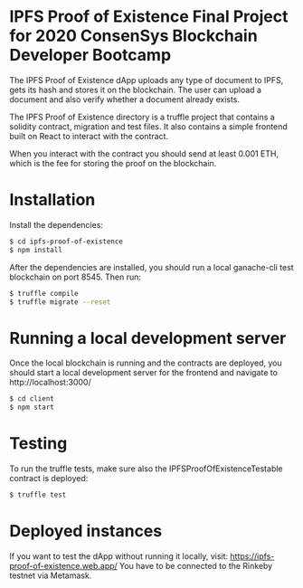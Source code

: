 # IPFS Proof of Existence Final Project for 2020 ConsenSys Blockchain Developer Bootcamp

The IPFS Proof of Existence dApp uploads any type of document to IPFS, gets its hash and stores it on the blockchain. The user can upload a document and also verify whether a document already exists.

The IPFS Proof of Existence directory is a truffle project that contains a solidity contract, migration and test files. It also contains a simple frontend built on React to interact with the contract.

When you interact with the contract you should send at least 0.001 ETH, which is the fee for storing the proof on the blockchain.

# Installation

Install the dependencies:

```sh
$ cd ipfs-proof-of-existence
$ npm install
```

After the dependencies are installed, you should run a local ganache-cli test blockchain on port 8545.
Then run:

```sh
$ truffle compile
$ truffle migrate --reset
```

# Running a local development server

Once the local blockchain is running and the contracts are deployed, you should start a local development server for the frontend
and navigate to http://localhost:3000/

```sh
$ cd client
$ npm start
```

# Testing

To run the truffle tests, make sure also the IPFSProofOfExistenceTestable contract is deployed:

```sh
$ truffle test
```

# Deployed instances

If you want to test the dApp without running it locally, visit: https://ipfs-proof-of-existence.web.app/
You have to be connected to the Rinkeby testnet via Metamask.
